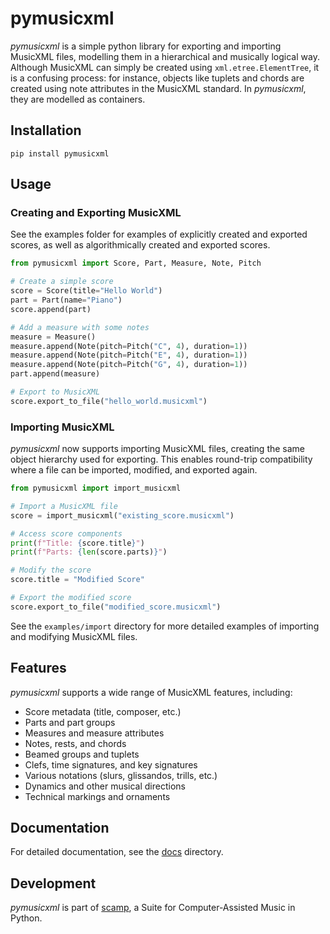 # pymusicxml

_pymusicxml_ is a simple python library for exporting and importing MusicXML files, modelling 
them in a hierarchical and musically logical way. Although MusicXML can simply be created using `xml.etree.ElementTree`,
it is a confusing process: for instance, objects like tuplets and chords are created using note attributes in the 
MusicXML standard. In _pymusicxml_, they are modelled as containers.

## Installation

```
pip install pymusicxml
```

## Usage

### Creating and Exporting MusicXML

See the examples folder for examples of explicitly created and exported scores, as well as algorithmically 
created and exported scores.

```python
from pymusicxml import Score, Part, Measure, Note, Pitch

# Create a simple score
score = Score(title="Hello World")
part = Part(name="Piano")
score.append(part)

# Add a measure with some notes
measure = Measure()
measure.append(Note(pitch=Pitch("C", 4), duration=1))
measure.append(Note(pitch=Pitch("E", 4), duration=1))
measure.append(Note(pitch=Pitch("G", 4), duration=1))
part.append(measure)

# Export to MusicXML
score.export_to_file("hello_world.musicxml")
```

### Importing MusicXML

_pymusicxml_ now supports importing MusicXML files, creating the same object hierarchy used for exporting. This enables round-trip compatibility where a file can be imported, modified, and exported again.

```python
from pymusicxml import import_musicxml

# Import a MusicXML file
score = import_musicxml("existing_score.musicxml")

# Access score components
print(f"Title: {score.title}")
print(f"Parts: {len(score.parts)}")

# Modify the score
score.title = "Modified Score"

# Export the modified score
score.export_to_file("modified_score.musicxml")
```

See the `examples/import` directory for more detailed examples of importing and modifying MusicXML files.

## Features

_pymusicxml_ supports a wide range of MusicXML features, including:

- Score metadata (title, composer, etc.)
- Parts and part groups
- Measures and measure attributes
- Notes, rests, and chords
- Beamed groups and tuplets
- Clefs, time signatures, and key signatures
- Various notations (slurs, glissandos, trills, etc.)
- Dynamics and other musical directions
- Technical markings and ornaments

## Documentation

For detailed documentation, see the [docs](docs/) directory.

## Development

_pymusicxml_ is part of [scamp](https://sr.ht/~marcevanstein/scamp/), a Suite for Computer-Assisted Music in Python.